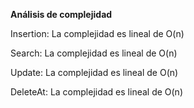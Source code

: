 **Análisis de complejidad**

Insertion: La complejidad es lineal de O(n)

Search: La complejidad es lineal de O(n)

Update: La complejidad es lineal de O(n)

DeleteAt: La complejidad es lineal de O(n)
